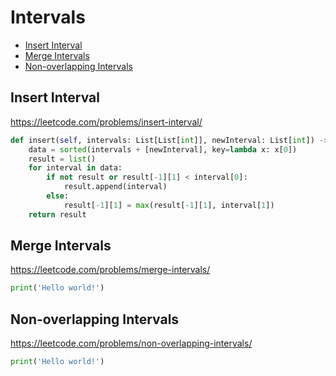 # Intervals

+ [Insert Interval](#insert-interval)
+ [Merge Intervals](#merge-intervals)
+ [Non-overlapping Intervals](#non-overlapping-intervals)

## Insert Interval

https://leetcode.com/problems/insert-interval/

```python
def insert(self, intervals: List[List[int]], newInterval: List[int]) -> List[List[int]]:
    data = sorted(intervals + [newInterval], key=lambda x: x[0])
    result = list()
    for interval in data:
        if not result or result[-1][1] < interval[0]:
            result.append(interval)
        else:
            result[-1][1] = max(result[-1][1], interval[1])
    return result
```

## Merge Intervals

https://leetcode.com/problems/merge-intervals/

```python
print('Hello world!')
```

## Non-overlapping Intervals

https://leetcode.com/problems/non-overlapping-intervals/

```python
print('Hello world!')
```
